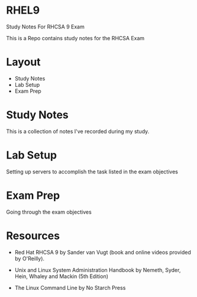 # RHEL9
Study Notes For RHCSA 9 Exam

This is a Repo contains study notes for the RHCSA Exam

# Layout

* Study Notes
* Lab Setup
* Exam Prep

# Study Notes
This is a collection of notes I've recorded during my study. 

# Lab Setup
Setting up servers to accomplish the task listed in the exam objectives

# Exam Prep
Going through the exam objectives


# Resources

* Red Hat RHCSA 9 by Sander van Vugt (book and online videos provided by O'Reilly).

* Unix and Linux System Administration Handbook by Nemeth, Syder, Hein, Whaley and Mackin (5th Edition)
  
* The Linux Command Line by No Starch Press

